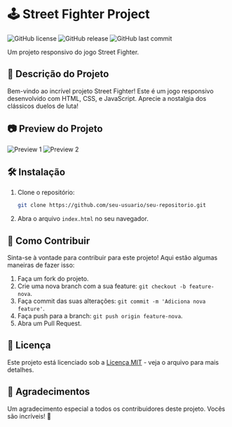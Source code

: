 # 🕹 Street Fighter Project

![GitHub license](https://img.shields.io/badge/license-MIT-green.svg)
![GitHub release](https://img.shields.io/github/v/release/seu-usuario/seu-repositorio)
![GitHub last commit](https://img.shields.io/github/last-commit/seu-usuario/seu-repositorio)

Um projeto responsivo do jogo Street Fighter.

## 🚀 Descrição do Projeto

Bem-vindo ao incrível projeto Street Fighter! Este é um jogo responsivo desenvolvido com HTML, CSS, e JavaScript. Aprecie a nostalgia dos clássicos duelos de luta!

## 📷 Preview do Projeto

![Preview 1](path/to/image1.jpg)
![Preview 2](path/to/image2.jpg)

## 🛠 Instalação

1. Clone o repositório:

    ```bash
    git clone https://github.com/seu-usuario/seu-repositorio.git
    ```

2. Abra o arquivo `index.html` no seu navegador.

## 🤝 Como Contribuir

Sinta-se à vontade para contribuir para este projeto! Aqui estão algumas maneiras de fazer isso:

1. Faça um fork do projeto.
2. Crie uma nova branch com a sua feature: `git checkout -b feature-nova`.
3. Faça commit das suas alterações: `git commit -m 'Adiciona nova feature'`.
4. Faça push para a branch: `git push origin feature-nova`.
5. Abra um Pull Request.

## 📝 Licença

Este projeto está licenciado sob a [Licença MIT](LICENSE) - veja o arquivo para mais detalhes.

## 🎉 Agradecimentos

Um agradecimento especial a todos os contribuidores deste projeto. Vocês são incríveis! 👏
